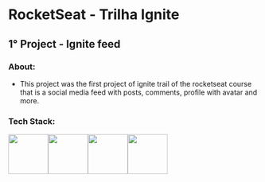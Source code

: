 # RocketSeat - Trilha Ignite

## 1° Project - Ignite feed


### About:
 - This project was the first project of ignite trail of the rocketseat course that is a social media feed with posts, comments, profile with 
 avatar and more.

### Tech Stack:
<div class="icons-container" style="display: flex;">
  <img src="https://cdn.jsdelivr.net/gh/devicons/devicon/icons/react/react-original.svg" style="width: 5rem; height: 5rem"/>
  <img src="https://cdn.jsdelivr.net/gh/devicons/devicon/icons/html5/html5-original.svg" style="width: 5rem; height: 5rem"/>
  <img src="https://cdn.jsdelivr.net/gh/devicons/devicon/icons/css3/css3-original.svg" style="width: 5rem; height: 5rem"/>
  <img src="https://cdn.jsdelivr.net/gh/devicons/devicon/icons/javascript/javascript-original.svg" style="width: 5rem; height: 5rem"/>
</div>          
          
